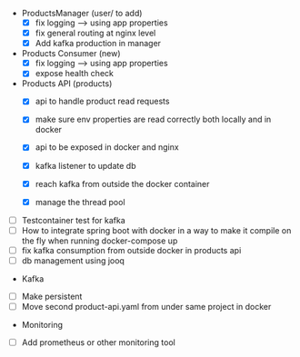 * ProductsManager (user/ to add)
  * [x] fix logging --> using app properties 
  * [x] fix general routing at nginx level
  * [x] Add kafka production in manager
* Products Consumer (new)
    * [x] fix logging --> using app properties 
    * [x] expose health check
* Products API (products)
  * [x] api to handle product read requests 
  * [x] make sure env properties are read correctly both locally and in docker
  * [x] api to be exposed in docker and nginx
  * [x] kafka listener to update db
  * [x] reach kafka from outside the docker container 
  * [x] manage the thread pool
  


 * [ ] Testcontainer test for kafka
 * [ ] How to integrate spring boot with docker in a way to make it compile on the fly when running docker-compose up
 * [ ] fix kafka consumption from outside docker in products api
 * [ ] db management using jooq

* Kafka
 * [ ] Make persistent 
 * [ ] Move second product-api.yaml from under same project in docker

* Monitoring
* [ ] Add prometheus or other monitoring tool
